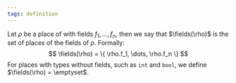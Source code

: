 ```yaml
---
tags: definition
---
```


Let $\rho$ be a place of with fields $f_1,\dots,f_n$, then we say that $\fields(\rho)$ is the set of places of the fields of $\rho$. Formally:
$$
\fields(\rho) = \{ \rho.f_1, \dots, \rho.f_n \}
$$
For places with types without fields, such as `int` and `bool`, we define $\fields(\rho) = \emptyset$.